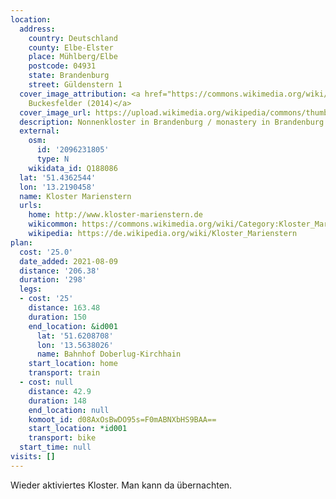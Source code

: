 ```yaml
---
location:
  address:
    country: Deutschland
    county: Elbe-Elster
    place: Mühlberg/Elbe
    postcode: 04931
    state: Brandenburg
    street: Güldenstern 1
  cover_image_attribution: <a href="https://commons.wikimedia.org/wiki/File:Klosterkirche_M%C3%BChlberg_001.JPG">Der
    Buckesfelder (2014)</a>
  cover_image_url: https://upload.wikimedia.org/wikipedia/commons/thumb/c/c9/Klosterkirche_M%C3%BChlberg_001.JPG/600px-a.jpg
  description: Nonnenkloster in Brandenburg / monastery in Brandenburg
  external:
    osm:
      id: '2096231805'
      type: N
    wikidata_id: Q188086
  lat: '51.4362544'
  lon: '13.2190458'
  name: Kloster Marienstern
  urls:
    home: http://www.kloster-marienstern.de
    wikicommon: https://commons.wikimedia.org/wiki/Category:Kloster_Marienstern
    wikipedia: https://de.wikipedia.org/wiki/Kloster_Marienstern
plan:
  cost: '25.0'
  date_added: 2021-08-09
  distance: '206.38'
  duration: '298'
  legs:
  - cost: '25'
    distance: 163.48
    duration: 150
    end_location: &id001
      lat: '51.6208708'
      lon: '13.5638026'
      name: Bahnhof Doberlug-Kirchhain
    start_location: home
    transport: train
  - cost: null
    distance: 42.9
    duration: 148
    end_location: null
    komoot_id: d08AxOsBwDO95s=F0mABNXbHS9BAA==
    start_location: *id001
    transport: bike
  start_time: null
visits: []
---
```


Wieder aktiviertes Kloster. Man kann da übernachten.
